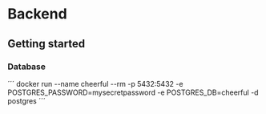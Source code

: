 # Backend

## Getting started

### Database

´´´ docker run --name cheerful --rm -p 5432:5432 -e POSTGRES_PASSWORD=mysecretpassword -e POSTGRES_DB=cheerful -d
postgres ´´´ 
